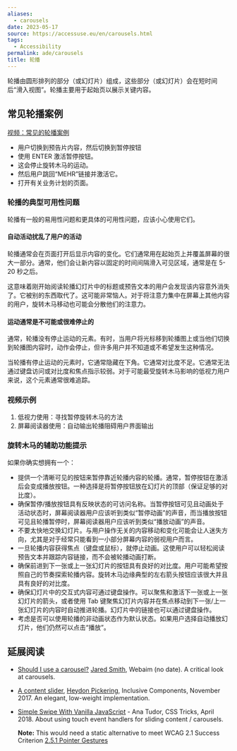 ```yaml
---
aliases:
  - carousels
date: 2023-05-17
source: https://accessuse.eu/en/carousels.html
tags:
  - Accessibility
permalink: ade/carousels
title: 轮播
---
```

轮播由圆形排列的部分（或幻灯片）组成，这些部分（或幻灯片）会在短时间后“滑入视图”。轮播主要用于起始页以展示关键内容。

## 常见轮播案例

[视频：常见的轮播案例](https://accessuse.eu/files/accessuse/video/existenz-carousel/existenz-carousel.mp4)

- 用户切换到预告片内容，然后切换到暂停按钮
- 使用 ENTER 激活暂停按钮。
- 这会停止旋转木马的运动。
- 然后用户跳回“MEHR”链接并激活它。
- 打开有关业务计划的页面。

### 轮播的典型可用性问题

轮播有一般的易用性问题和更具体的可用性问题，应该小心使用它们。

#### 自动活动扰乱了用户的活动

轮播通常会在页面打开后显示内容的变化。它们通常用在起始页上并覆盖屏幕的很大一部分。通常，他们会让新内容以固定的时间间隔滑入可见区域，通常是在 5-20 秒之后。

这意味着刚开始阅读轮播幻灯片中的标题或预告文本的用户会发现该内容意外消失了。它被别的东西取代了。这可能非常恼人。对于将注意力集中在屏幕上其他内容的用户，旋转木马移动也可能会分散他们的注意力。

#### 运动通常是不可能或很难停止的

通常，轮播没有停止运动的元素。有时，当用户将光标移到轮播图上或当他们切换到轮播图内容时，动作会停止，但许多用户并不知道或不希望发生这种情况。

当轮播有停止运动的元素时，它通常隐藏在下角。它通常对比度不足。它通常无法通过键盘访问或对比度和焦点指示较弱。对于可能最受旋转木马影响的低视力用户来说，这个元素通常很难追踪。

### 视频示例

1. 低视力使用：寻找暂停旋转木马的方法
2. 屏幕阅读器使用：自动输出轮播阻碍用户界面输出

### 旋转木马的辅助功能提示

如果你确实想拥有一个：
- 提供一个清晰可见的按钮来暂停靠近轮播内容的轮播。通常，暂停按钮在激活后会变成播放按钮。一种选择是将暂停按钮放在幻灯片的顶部（保证足够的对比度）。
- 确保暂停/播放按钮具有反映状态的可访问名称。当暂停按钮可见且动画处于活动状态时，屏幕阅读器用户应该听到类似“暂停动画”的声音，而当播放按钮可见且轮播暂停时，屏幕阅读器用户应该听到类似“播放动画”的声音。
- 不要太快地交换幻灯片。与用户操作无关的内容移动和变化可能会让人迷失方向，尤其是对于经常只能看到一小部分屏幕内容的弱视用户而言。
- 一旦轮播内容获得焦点（键盘或鼠标），就停止动画。这使用户可以轻松阅读预告文本并跟踪内容链接，而不会被轮播动画打断。
- 确保前进到下一张或上一张幻灯片的按钮具有良好的对比度。用户可能希望按照自己的节奏探索轮播内容。旋转木马边缘典型的左右箭头按钮应该很大并且具有良好的对比度。
- 确保幻灯片中的交互式内容可通过键盘操作。可以聚焦和激活下一张或上一张幻灯片的箭头，或者使用 Tab 键聚焦幻灯片内容并在焦点移动到下一张/上一张幻灯片的内容时自动推进轮播。幻灯片中的链接也可以通过键盘操作。
- 考虑是否可以使用轮播的非动画状态作为默认状态。如果用户选择自动播放幻灯片，他们仍然可以点击“播放”。

## 延展阅读

-   [Should I use a carousel?](http://shouldiuseacarousel.com/) [Jared Smith](https://twitter.com/jared_w_smith), Webaim (no date). A critical look at carousels.
-   [A content slider](https://inclusive-components.design/a-content-slider/), [Heydon Pickering](https://twitter.com/heydonworks), Inclusive Components, November 2017. An elegant, low-weight implementation.
-   [Simple Swipe With Vanilla JavaScript](https://css-tricks.com/simple-swipe-with-vanilla-javascript/) - Ana Tudor, CSS Tricks, April 2018. About using touch event handlers for sliding content / carousels. 

    **Note:** This would need a static alternative to meet WCAG 2.1 Success Criterion [2.5.1 Pointer Gestures](https://www.w3.org/TR/WCAG21/#pointer-gestures)